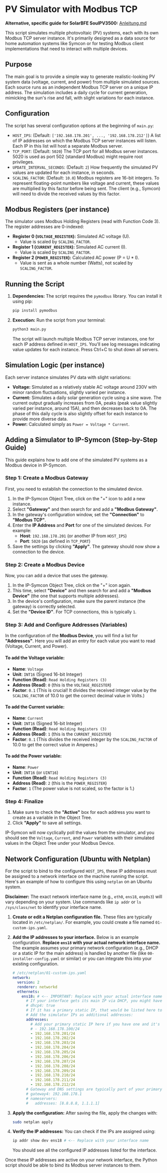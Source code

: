 # PV Simulator with Modbus TCP

**Alternative, specific guide for SolarBFE SoulPV3500:** [Anleitung.md](Anleitung.md)

This script simulates multiple photovoltaic (PV) systems, each with its own Modbus TCP server instance. It's primarily designed as a data source for home automation systems like Symcon or for testing Modbus client implementations that need to interact with multiple devices.

## Purpose

The main goal is to provide a simple way to generate realistic-looking PV system data (voltage, current, and power) from multiple simulated sources. Each source runs as an independent Modbus TCP server on a unique IP address. The simulation includes a daily cycle for current generation, mimicking the sun's rise and fall, with slight variations for each instance.

## Configuration

The script has several configuration options at the beginning of `main.py`:

*   `HOST_IPS`: (Default: `['192.168.178.201', ..., '192.168.178.212']`) A list of IP addresses on which the Modbus TCP server instances will listen. Each IP in this list will host a separate Modbus server.
*   `TCP_PORT`: (Default: `5020`) The TCP port for all Modbus server instances. 5020 is used as port 502 (standard Modbus) might require root privileges.
*   `UPDATE_INTERVAL_SECONDS`: (Default: `2`) How frequently the simulated PV values are updated for each instance, in seconds.
*   `SCALING_FACTOR`: (Default: `10.0`) Modbus registers are 16-bit integers. To represent floating-point numbers like voltage and current, these values are multiplied by this factor before being sent. The client (e.g., Symcon) will need to divide the received values by this factor.

## Modbus Registers (per instance)

The simulator uses Modbus Holding Registers (read with Function Code 3). The register addresses are 0-indexed:

*   **Register 0 (`VOLTAGE_REGISTER`):** Simulated AC voltage (U).
    *   Value is scaled by `SCALING_FACTOR`.
*   **Register 1 (`CURRENT_REGISTER`):** Simulated AC current (I).
    *   Value is scaled by `SCALING_FACTOR`.
*   **Register 2 (`POWER_REGISTER`):** Calculated AC power (P = U * I).
    *   Value is sent as a whole number (Watts), not scaled by `SCALING_FACTOR`.

## Running the Script

1.  **Dependencies:**
    The script requires the `pymodbus` library. You can install it using pip:
    ```bash
    pip install pymodbus
    ```

2.  **Execution:**
    Run the script from your terminal:
    ```bash
    python3 main.py
    ```
    The script will launch multiple Modbus TCP server instances, one for each IP address defined in `HOST_IPS`. You'll see log messages indicating value updates for each instance. Press Ctrl+C to shut down all servers.

## Simulation Logic (per instance)

Each server instance simulates PV data with slight variations:

*   **Voltage:** Simulated as a relatively stable AC voltage around 230V with minor random fluctuations, slightly varied per instance.
*   **Current:** Simulates a daily solar generation cycle using a sine wave. The current output gradually increases from 0A, peaks (peak value slightly varied per instance, around 15A), and then decreases back to 0A. The phase of this daily cycle is also slightly offset for each instance to provide more diverse data.
*   **Power:** Calculated simply as `Power = Voltage * Current`.

## Adding a Simulator to IP-Symcon (Step-by-Step Guide)

This guide explains how to add one of the simulated PV systems as a Modbus device in IP-Symcon.

### Step 1: Create a Modbus Gateway

First, you need to establish the connection to the simulated device.

1.  In the IP-Symcon Object Tree, click on the "+" icon to add a new instance.
2.  Select **"Gateway"** and then search for and add a **"Modbus Gateway"**.
3.  In the gateway's configuration window, set the **"Connection"** to **"Modbus TCP"**.
4.  Enter the **IP Address** and **Port** for one of the simulated devices. For example:
    *   **Host**: `192.168.178.201` (or another IP from `HOST_IPS`)
    *   **Port**: `5020` (as defined in `TCP_PORT`)
5.  Save the settings by clicking **"Apply"**. The gateway should now show a connection to the device.

### Step 2: Create a Modbus Device

Now, you can add a device that uses the gateway.

1.  In the IP-Symcon Object Tree, click on the "+" icon again.
2.  This time, select **"Device"** and then search for and add a **"Modbus Device"** (the one that supports multiple addresses).
3.  In the device's configuration, make sure the parent instance (the gateway) is correctly selected.
4.  Set the **"Device ID"**. For TCP connections, this is typically `1`.

### Step 3: Add and Configure Addresses (Variables)

In the configuration of the **Modbus Device**, you will find a list for **"Addresses"**. Here you will add an entry for each value you want to read (Voltage, Current, and Power).

#### To add the **Voltage** variable:

*   **Name**: `Voltage`
*   **Unit**: `INT16` (Signed 16-bit Integer)
*   **Function (Read)**: `Read Holding Registers (3)`
*   **Address (Read)**: `0` (this is the `VOLTAGE_REGISTER`)
*   **Factor**: `0.1` (This is crucial! It divides the received integer value by the `SCALING_FACTOR` of 10.0 to get the correct decimal value in Volts.)

#### To add the **Current** variable:

*   **Name**: `Current`
*   **Unit**: `INT16` (Signed 16-bit Integer)
*   **Function (Read)**: `Read Holding Registers (3)`
*   **Address (Read)**: `1` (this is the `CURRENT_REGISTER`)
*   **Factor**: `0.1` (This divides the received integer by the `SCALING_FACTOR` of 10.0 to get the correct value in Amperes.)

#### To add the **Power** variable:

*   **Name**: `Power`
*   **Unit**: `INT16` (or `UINT16`)
*   **Function (Read)**: `Read Holding Registers (3)`
*   **Address (Read)**: `2` (this is the `POWER_REGISTER`)
*   **Factor**: `1` (The power value is not scaled, so the factor is 1.)

### Step 4: Finalize

1.  Make sure to check the **"Active"** box for each address you want to create as a variable in the Object Tree.
2.  Click **"Apply"** to save all settings.

IP-Symcon will now cyclically poll the values from the simulator, and you should see the `Voltage`, `Current`, and `Power` variables with their simulated values in the Object Tree under your Modbus Device.

## Network Configuration (Ubuntu with Netplan)

For the script to bind to the configured `HOST_IPS`, these IP addresses must be assigned to a network interface on the machine running the script. Here's an example of how to configure this using `netplan` on an Ubuntu system.

**Disclaimer:** The exact network interface name (e.g., `eth0`, `ens18`, `enp0s3`) will vary depending on your system. Use commands like `ip addr` or `ls /sys/class/net` to identify your interface name.

1.  **Create or edit a Netplan configuration file.**
    These files are typically located in `/etc/netplan/`. For example, you could create a file named `01-custom-ips.yaml`.

2.  **Add the IP addresses to your interface.**
    Below is an example configuration. **Replace `ens18` with your actual network interface name.** The example assumes your primary network configuration (e.g., DHCP or a static IP for the main address) is handled by another file (like `00-installer-config.yaml` or similar) or you can integrate this into your existing configuration.

    ```yaml
    # /etc/netplan/01-custom-ips.yaml
    network:
      version: 2
      renderer: networkd
      ethernets:
        ens18: # <-- IMPORTANT: Replace with your actual interface name
          # If your interface gets its main IP via DHCP, you might have:
          # dhcp4: true
          # If it has a primary static IP, that would be listed here too.
          # Add the simulator IPs as additional addresses:
          addresses:
            # Add your primary static IP here if you have one and it's not managed elsewhere
            # - 192.168.178.100/24
            - 192.168.178.201/24
            - 192.168.178.202/24
            - 192.168.178.203/24
            - 192.168.178.204/24
            - 192.168.178.205/24
            - 192.168.178.206/24
            - 192.168.178.207/24
            - 192.168.178.208/24
            - 192.168.178.209/24
            - 192.168.178.210/24
            - 192.168.178.211/24
            - 192.168.178.212/24
          # Gateway and DNS settings are typically part of your primary IP configuration
          # gateway4: 192.168.178.1
          # nameservers:
          #   addresses: [8.8.8.8, 1.1.1.1]
    ```

3.  **Apply the configuration:**
    After saving the file, apply the changes with:
    ```bash
    sudo netplan apply
    ```

4.  **Verify the IP addresses:**
    You can check if the IPs are assigned using:
    ```bash
    ip addr show dev ens18 # <-- Replace with your interface name
    ```
    You should see all the configured IP addresses listed for the interface.

Once these IP addresses are active on your network interface, the Python script should be able to bind its Modbus server instances to them.
